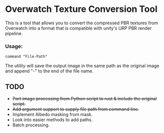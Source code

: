 # Overwatch Texture Conversion Tool

This is a tool that allows you to convert the compressed PBR textures from Overwatch into a format that is compatible with unity's URP PBR render pipeline.

### Usage:
```
command "File-Path"
```

The utility will save the output image in the same path as the original image and append "-" to the end of the file name.

## TODO
- <s>Port image processing from Python script to rust & include the original script.</s>
- <s>Add argument support to supply file path from command line.</s>
- Implement Albedo masking from mask.
- Look into easier methods to add paths.
- Batch processing.